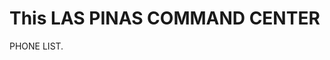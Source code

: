 <!DOCTYPE html>
<html>
<head>
<title>Page Title</title>
</head>
<body>

<h1>This LAS PINAS COMMAND CENTER</h1>
<p>PHONE LIST.</p>

</body>
</html>
